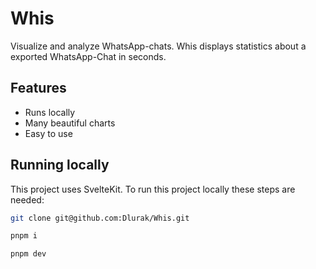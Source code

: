 # Whis

Visualize and analyze WhatsApp-chats. Whis displays statistics about a exported WhatsApp-Chat in seconds.

## Features

- Runs locally
- Many beautiful charts
- Easy to use

## Running locally

This project uses SvelteKit. To run this project locally these steps are needed:

```bash
git clone git@github.com:Dlurak/Whis.git
```

```bash
pnpm i
```

```bash
pnpm dev
```
